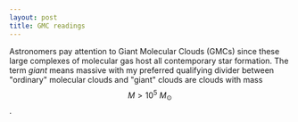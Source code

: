 ```yaml
---
layout: post
title: GMC readings
---
```


Astronomers pay attention to Giant Molecular Clouds (GMCs) since these large complexes of molecular gas host all contemporary star formation.  The term _giant_ means massive with my preferred qualifying divider between "ordinary" molecular clouds and "giant" clouds are clouds with mass $$M>10^5\ M_{\odot}$$.  